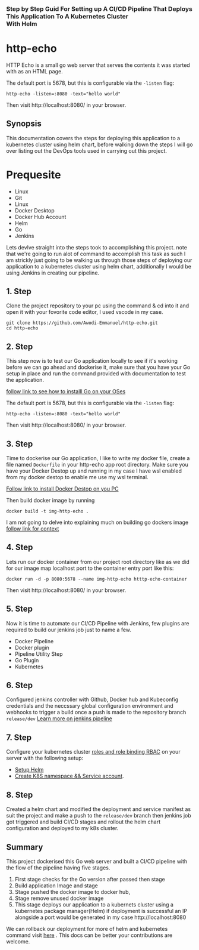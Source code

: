 <h3> Step by Step Guid For Setting up A CI/CD Pipeline That Deploys <br /> 
This Application To A Kubernetes Cluster <br /> 
With Helm</h3>

http-echo
=========
HTTP Echo is a small go web server that serves the contents it was started with
as an HTML page.

The default port is 5678, but this is configurable via the `-listen` flag:

```
http-echo -listen=:8080 -text="hello world"
```

Then visit http://localhost:8080/ in your browser.

## Synopsis
This documentation covers the steps for deploying this application to a kubernetes cluster using helm chart, before walking down the steps I will go over listing out the DevOps tools used in carrying out this project.


Prequesite
==========



- Linux
- Git
- Linux
- Docker Desktop
- Docker Hub Account
- Helm
- Go
- Jenkins

Lets devlve straight into the steps took to accomplishing this project. note that we're going to run alot of command to accomplish this task as such I am strickly just going to be walking us through those steps of deploying our application to a kubernetes cluster using helm chart, additionally I would be using Jenkins in creating our pipeline.

## 1. Step 

Clone the project repository to your pc using the command & cd into it and open it with your fovorite code editor, I used vscode in my case.

```
git clone https://github.com/Awodi-Emmanuel/http-echo.git
cd http-echo
```

## 2. Step 

This step now is to test our Go application locally to see if it's working before we can go ahead and dockerise it, make sure that you have your Go setup in place and run the command provided with documentation to test the application.

[follow link to see how to installl Go on your OSes](https://go.dev/doc/tutorial/getting-started#install)

The default port is 5678, but this is configurable via the `-listen` flag:

```
http-echo -listen=:8080 -text="hello world"
```

Then visit http://localhost:8080/ in your browser.

## 3. Step
Time to dockerise our Go application, I like to write my docker file, create a file named `Dockerfile` in your http-echo app root directory. Make sure you have your Docker Destop up and running in my case I have wsl enabled from my docker destop to enable me use my wsl terminal. 

[Follow link to install Docker Destop on you PC](https://docs.docker.com/desktop/install/windows-install/)

Then build docker image by running

```
docker build -t img-http-echo .
```
I am not going to delve into explaining much on building go dockers image [follow link for context](https://docs.docker.com/language/golang/build-images/)

## 4. Step

Lets run our docker container from our project root directory like as we did for our image map localhost port to the container entry port like this:

```
docker run -d -p 8080:5678 --name img-http-echo htttp-echo-container
```
Then visit http://localhost:8080/ in your browser.

## 5. Step

Now it is time to automate our CI/CD Pipeline with Jenkins, few plugins are required to build our jenkins job just to name a few. 

- Docker Pipeline
- Docker plugin
- Pipeline Utility Step
- Go Plugin
- Kubernetes

## 6. Step 

Configured jenkins controller with Github, Docker hub and Kubeconfig credentials and the neccssary global configuration environment and webhooks to trigger a build once a push is made to the repository branch ```release/dev``` [Learn more on jenkins pipeline](https://www.jenkins.io/doc/book/pipeline/)


## 7. Step
Configure your kubernetes cluster [roles and role binding RBAC](https://kubernetes.io/docs/reference/access-authn-authz/rbac/) on your server with the following setup:

- [Setup Helm](https://helm.sh/docs/intro/install/) 
- [Create K8S namespace && Service account](https://kubernetes.io/docs/reference/access-authn-authz/service-accounts-admin/#:~:text=In%20Kubernetes%2C%20service%20accounts%20are,tied%20to%20complex%20business%20processes).

## 8. Step
Created a helm chart and modified the deployment and service manifest as suit the project and make a push to the ```release/dev``` branch then jenkins job got triggered and build CI/CD stages and rollout the helm chart configuration and deployed to my k8s cluster. 


## Summary
This project dockerised this Go web server and built a CI/CD pipeline with the flow of the pipeline having five stages. 
1. First stage checks for the Go version after passed then stage 
2. Build application Image and stage 
3. Stage pushed the docker image to docker hub, 
4. Stage remove unused docker image  
5. This stage deploys our application to a kubernets cluster using a kubernetes package manager(Helm) if deployment is successful an IP alongside a port would be generated in my case  http://localhost:8080

We can rollback our deployment for more of helm and kubernetes command visit [here](https://helm.sh/docs/helm/) .
This docs can be better your contributions are welcome.